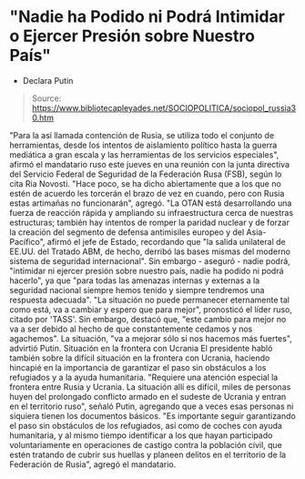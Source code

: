 # "Nadie ha Podido ni Podrá Intimidar o Ejercer Presión sobre Nuestro País" 
- Declara Putin

> Source: https://www.bibliotecapleyades.net/SOCIOPOLITICA/sociopol_russia30.htm

"Para
la así llamada contención de Rusia, se utiliza todo el
conjunto de herramientas, desde los intentos de
aislamiento político hasta la guerra mediática a gran escala
y las herramientas de los servicios especiales", afirmó el
mandatario ruso este jueves en una reunión con la junta
directiva del Servicio Federal de Seguridad de la Federación
Rusa (FSB), según lo cita
Ria Novosti.
"Hace poco, se ha dicho
abiertamente que a los que no estén de acuerdo les torcerán
el brazo de vez en cuando, pero
con Rusia estas artimañas
no funcionarán", agregó.
"La OTAN está desarrollando una
fuerza de reacción rápida y ampliando su infraestructura
cerca de nuestras estructuras; también hay intentos de
romper la paridad nuclear y de forzar la creación del
segmento de defensa antimisiles europeo y del
Asia-Pacífico", afirmó el jefe de Estado, recordando que "la
salida unilateral de EE.UU.
del Tratado ABM, de hecho,
derribó las bases mismas del moderno sistema de seguridad
internacional".
Sin embargo - aseguró -
nadie podrá,
"intimidar ni ejercer
presión sobre nuestro país, nadie ha podido ni
podrá hacerlo", ya que "para todas las amenazas internas y
externas a la seguridad nacional siempre hemos tenido y
siempre tendremos una respuesta adecuada".
"La situación no puede permanecer eternamente tal como está,
va a cambiar y espero que para mejor", pronosticó el líder
ruso, citado por 'TASS'.
Sin embargo, destacó que,
"este cambio para mejor no va a
ser debido al hecho de que constantemente cedamos y nos
agachemos".
La
situación,
"va a mejorar sólo si nos
hacemos más fuertes", advirtió Putin.
Situación en la
frontera con Ucrania
El presidente habló también sobre la
difícil
situación en la frontera con Ucrania,
haciendo hincapié en la importancia de garantizar el paso sin
obstáculos a los refugiados y a la ayuda humanitaria.
"Requiere
una atención especial la frontera entre Rusia y Ucrania.
La situación allí es difícil,
miles de personas huyen del prolongado conflicto armado en
el sudeste de Ucrania y entran en el territorio ruso",
señaló Putin, agregando que a veces esas personas ni
siquiera tienen los documentos básicos.
"Es importante seguir
garantizando el paso sin obstáculos de los refugiados,
así como de coches con ayuda humanitaria, y al mismo tiempo
identificar a los que hayan participado voluntariamente en
operaciones de castigo contra la población civil, que estén
tratando de cubrir sus huellas y planeen delitos en el
territorio de la Federación de Rusia", agregó el mandatario.
